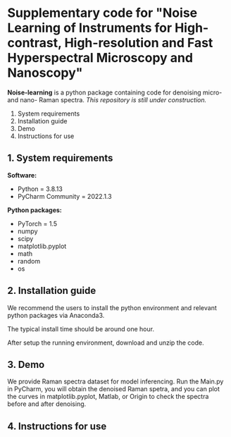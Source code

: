# Supplementary code for "Noise Learning of Instruments for High-contrast, High-resolution and Fast Hyperspectral Microscopy and Nanoscopy"

**Noise-learning** is a python package containing code for denoising micro- and nano- Raman spectra. 
*This repository is still under construction.*
1. System requirements
2. Installation guide
3. Demo
4. Instructions for use

## 1. System requirements
**Software:**

-  Python = 3.8.13
-  PyCharm Community = 2022.1.3 

**Python packages:**
-  PyTorch = 1.5
-  numpy
-  scipy
-  matplotlib.pyplot
-  math
-  random
-  os

## 2. Installation guide
We recommend the users to install the python environment and relevant python packages via Anaconda3. 

The typical install time should be around one hour.

After setup the running environment, download and unzip the code.

## 3. Demo
We provide  Raman spectra dataset for model inferencing.
Run the Main.py in PyCharm, you will obtain the denoised Raman spetra, and you can plot the curves in matplotlib.pyplot, Matlab, or Origin to check the spectra before and after denoising.

## 4. Instructions for use

